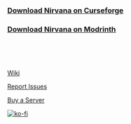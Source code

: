 ### [Download Nirvana on Curseforge](https://www.curseforge.com/minecraft/modpacks/nirvana-vanilla)

### [Download Nirvana on Modrinth](https://modrinth.com/modpack/nirvana)

<br>
<br>
<br>

[Wiki](https://github.com/ItsWiley/NirvanaBV/wiki)

[Report Issues](https://github.com/ItsWiley/NirvanaBV/issues)

[Buy a Server](https://github.com/ItsWiley/NirvanaBV/wiki/BisectHosting)

[![ko-fi](https://ko-fi.com/img/githubbutton_sm.svg)](https://ko-fi.com/R6R329K9O)
